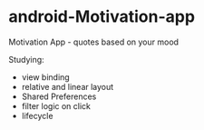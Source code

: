 # android-Motivation-app
Motivation App - quotes based on your mood

Studying:
- view binding
- relative and linear layout
- Shared Preferences
- filter logic on click
- lifecycle
